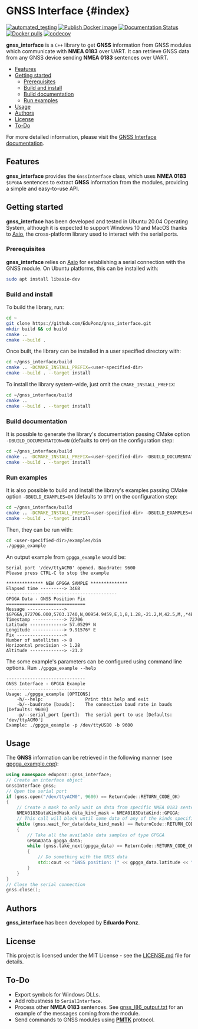 # GNSS Interface {#index}

[![automated_testing](https://github.com/EduPonz/gnss_interface/actions/workflows/automated_testing.yml/badge.svg?branch=main)](https://github.com/EduPonz/gnss_interface/actions/workflows/automated_testing.yml)
[![Publish Docker image](https://github.com/EduPonz/gnss_interface/actions/workflows/publish_docker_image.yml/badge.svg)](https://github.com/EduPonz/gnss_interface/actions/workflows/publish_docker_image.yml)
[![Documentation Status](https://readthedocs.org/projects/gnss-interface-docs/badge/?version=latest)](https://gnss-interface-docs.readthedocs.io/en/latest/?badge=latest)
[![Docker pulls](https://img.shields.io/docker/pulls/eduponz/gnss_interface.svg)](https://hub.docker.com/repository/docker/eduponz/gnss_interface)
[![codecov](https://codecov.io/gh/EduPonz/gnss_interface/branch/main/graph/badge.svg?token=S3Q0EIDO85)](https://codecov.io/gh/EduPonz/gnss_interface)

**gnss_interface** is a `C++` library to get **GNSS** information from GNSS modules which communicate with **NMEA 0183** over UART.
It can retrieve GNSS data from any GNSS device sending **NMEA 0183** sentences over UART.

* [Features](#features)
* [Getting started](#getting-started)
    * [Prerequisites](#prerequisites)
    * [Build and install](#build-and-install)
    * [Build documentation](#build-documentation)
    * [Run examples](#run-examples)
* [Usage](#usage)
* [Authors](#authors)
* [License](#license)
* [To-Do](#to-do)

For more detailed information, please visit the [GNSS Interface documentation](https://gnss-interface-docs.readthedocs.io/).

## Features

**gnss_interface** provides the `GnssInterface` class, which uses **NMEA 0183** `$GPGGA` sentences to extract **GNSS** information from the modules, providing a simple and easy-to-use API.

## Getting started

**gnss_interface** has been developed and tested in Ubuntu 20.04 Operating System, although it is expected to support Windows 10 and MacOS thanks to [Asio](https://github.com/chriskohlhoff/asio), the cross-platform library used to interact with the serial ports.

### Prerequisites

**gnss_interface** relies on [Asio](https://github.com/chriskohlhoff/asio) for establishing a serial connection with the GNSS module.
On Ubuntu platforms, this can be installed with:

```bash
sudo apt install libasio-dev
```

### Build and install

To build the library, run:

```bash
cd ~
git clone https://github.com/EduPonz/gnss_interface.git
mkdir build && cd build
cmake ..
cmake --build .
```

Once built, the library can be installed in a user specified directory with:

```bash
cd ~/gnss_interface/build
cmake .. -DCMAKE_INSTALL_PREFIX=<user-specified-dir>
cmake --build . --target install
```

To install the library system-wide, just omit the `CMAKE_INSTALL_PREFIX`:

```bash
cd ~/gnss_interface/build
cmake ..
cmake --build . --target install
```

### Build documentation

It is possible to generate the library's documentation passing CMake option `-DBUILD_DOCUMENTATION=0N` (defaults to `OFF`) on the configuration step:

```bash
cd ~/gnss_interface/build
cmake .. -DCMAKE_INSTALL_PREFIX=<user-specified-dir> -DBUILD_DOCUMENTATION=ON
cmake --build . --target install
```

### Run examples

It is also possible to build and install the library's examples passing CMake option `-DBUILD_EXAMPLES=ON` (defaults to `OFF`) on the configuration step:

```bash
cd ~/gnss_interface/build
cmake .. -DCMAKE_INSTALL_PREFIX=<user-specified-dir> -DBUILD_EXAMPLES=ON
cmake --build . --target install
```

Then, they can be run with:

```bash
cd <user-specified-dir>/examples/bin
./gpgga_example
```

An output example from `gpgga_example` would be:

```
Serial port '/dev/ttyACM0' opened. Baudrate: 9600
Please press CTRL-C to stop the example

************** NEW GPGGA SAMPLE **************
Elapsed time ---------> 3468
------------------------------------------
GPGGA Data - GNSS Position Fix
==============================
Message --------------> $GPGGA,072706.000,5703.1740,N,00954.9459,E,1,8,1.28,-21.2,M,42.5,M,,*4E
Timestamp ------------> 72706
Latitude -------------> 57.0529º N
Longitude ------------> 9.91576º E
Fix ------------------>
Number of satellites -> 8
Horizontal precision -> 1.28
Altitude -------------> -21.2
```

The some example's parameters can be configured using command line options.
Run `./gpgga_example --help`

```
------------------------------
GNSS Interface - GPGGA Example
------------------------------
Usage: ./gpgga_example [OPTIONS]
    -h/--help:                Print this help and exit
    -b/--baudrate [bauds]:    The connection baud rate in bauds [Defaults: 9600]
    -p/--serial_port [port]:  The serial port to use [Defaults: 'dev/ttyACM0']
Example: ./gpgga_example -p /dev/ttyUSB0 -b 9600
```

## Usage

The **GNSS** information can be retrieved in the following manner (see [gpgga_example.cpp](examples/gpgga_example.cpp)):

```c++
using namespace eduponz::gnss_interface;
// Create an interface object
GnssInterface gnss;
// Open the serial port
if (gnss.open("/dev/ttyACM0", 9600) == ReturnCode::RETURN_CODE_OK)
{
    // Create a mask to only wait on data from specific NMEA 0183 sentences
    NMEA0183DataKindMask data_kind_mask = NMEA0183DataKind::GPGGA;
    // This call will block until some data of any of the kinds specified in the mask is available.
    while (gnss.wait_for_data(data_kind_mask) == ReturnCode::RETURN_CODE_OK)
    {
        // Take all the available data samples of type GPGGA
        GPGGAData gpgga_data;
        while (gnss.take_next(gpgga_data) == ReturnCode::RETURN_CODE_OK)
        {
            // Do something with the GNSS data
            std::cout << "GNSS position: (" << gpgga_data.latitude << "; " << gpgga_data.longitude << ")" << std::endl;
        }
    }
}
// Close the serial connection
gnss.close();
```

## Authors

**gnss_interface** has been developed by **Eduardo Ponz**.

## License

This project is licensed under the MIT License - see the [LICENSE.md](LICENSE.md) file for details.

## To-Do

- Export symbols for Windows DLLs.
- Add robustness to `SerialInterface`.
- Process other **NMEA 0183** sentences. See [gnss_l86_output.txt](gnss_l86_output.txt) for an example of the messages coming from the module.
- Send commands to GNSS modules using [**PMTK**](https://www.quectel.com/UploadImage/Downlad/Quectel_GNSS_SDK_Commands_Manual_V1.2.pdf) protocol.
